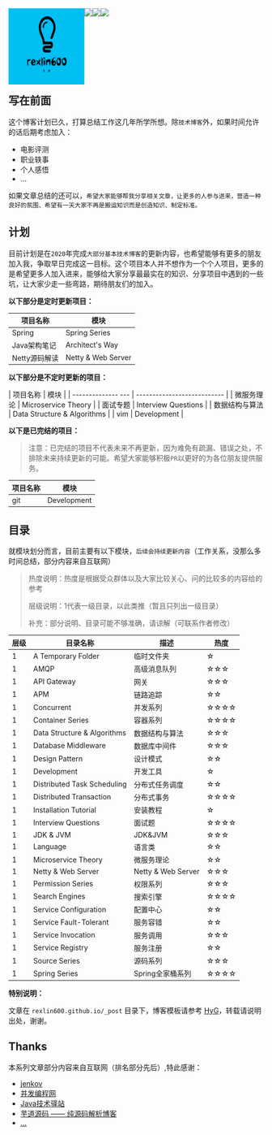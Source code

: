 <div align="center">    
 <img src="logo.png" width = "150" height = "150" alt="rexlin600" align=left />
 <img src="https://travis-ci.org/rexlin600/rexlin600.github.io.svg?branch=master" align=left />
 <img src="https://img.shields.io/github/repo-size/rexlin600/rexlin600.github.io.svg" align=left />
 <img src="https://img.shields.io/github/license/rexlin600/rexlin600.github.io.svg" align=left />
</div>
<br/>
<br/>
<br/>
<br/>
<br/>
<br/>
<br/>
<br/>

## 写在前面

这个博客计划已久，打算总结工作这几年所学所想。除`技术博客`外，如果时间允许的话后期考虑加入：

- 电影评测
- 职业轶事
- 个人感悟
- ...

如果文章总结的还可以，`希望大家能够帮我分享相关文章，让更多的人参与进来，营造一种良好的氛围、希望有一天大家不再是搬运知识而是创造知识、制定标准。`

## 计划

目前计划是在`2020`年完成`大部分基本技术博客`的更新内容，也希望能够有更多的朋友加入我，争取早日完成这一目标。这个项目本人并不想作为一个个人项目，更多的是希望更多人加入进来，能够给大家分享最最实在的知识、分享项目中遇到的一些坑，让大家少走一些弯路，期待朋友们的加入。

**以下部分是定时更新项目：**

| 项目名称      | 模块               |
| ------------- | ------------------ |
| Spring        | Spring Series      |
| Java架构笔记  | Architect's Way    |
| Netty源码解读 | Netty & Web Server |

**以下部分是不定时更新的项目：**

| 项目名称        | 模块                        |
| -------------- --- | --------------------------- |
| 微服务理论         | Microservice Theory         |
| 面试专题           | Interview Questions         |
| 数据结构与算法     | Data Structure & Algorithms |
| vim                | Development                 |

**以下是已完结的项目：**

> 注意：已完结的项目不代表未来不再更新，因为难免有疏漏、错误之处，不排除未来持续更新的可能。希望大家能够积极`PR`以更好的为各位朋友提供服务。

| 项目名称 | 模块        |
| -------- | ----------- |
| git      | Development |

## 目录

就模块划分而言，目前主要有以下模块，`后续会持续更新内容`（工作关系，没那么多时间总结，部分内容来自互联网）

> 热度说明：热度是根据受众群体以及大家比较关心、问的比较多的内容给的参考
> 
> 层级说明：1代表一级目录，以此类推（暂且只列出一级目录）
> 
> 补充：部分说明、目录可能不够准确，请谅解（可联系作者修改）

| 层级 | 目录名称                    | 描述               | 热度 |
| ---- | --------------------------- | ------------------ | ---- |
| 1    | A Temporary Folder          | 临时文件夹         | ☆    |
| 1    | AMQP                        | 高级消息队列       | ☆☆☆  |
| 1    | API Gateway                 | 网关               | ☆☆☆  |
| 1    | APM                         | 链路追踪           | ☆☆   |
| 1    | Concurrent                  | 并发系列           | ☆☆☆☆ |
| 1    | Container Series            | 容器系列           | ☆☆☆☆ |
| 1    | Data Structure & Algorithms | 数据结构与算法     | ☆☆☆  |
| 1    | Database Middleware         | 数据库中间件       | ☆☆☆  |
| 1    | Design Pattern              | 设计模式           | ☆☆   |
| 1    | Development                 | 开发工具           | ☆    |
| 1    | Distributed Task Scheduling | 分布式任务调度     | ☆☆   |
| 1    | Distributed Transaction     | 分布式事务         | ☆☆☆☆ |
| 1    | Installation Tutorial       | 安装教程           | ☆    |
| 1    | Interview Questions         | 面试题             | ☆☆☆☆ |
| 1    | JDK & JVM                   | JDK&JVM            | ☆☆☆  |
| 1    | Language                    | 语言类             | ☆☆   |
| 1    | Microservice Theory         | 微服务理论         | ☆☆   |
| 1    | Netty & Web Server          | Netty & Web Server | ☆☆☆  |
| 1    | Permission Series           | 权限系列           | ☆☆☆  |
| 1    | Search Engines              | 搜索引擎           | ☆☆☆☆ |
| 1    | Service Configuration       | 配置中心           | ☆☆   |
| 1    | Service Fault-Tolerant      | 服务容错           | ☆☆   |
| 1    | Service Invocation          | 服务调用           | ☆☆☆  |
| 1    | Service Registry            | 服务注册           | ☆☆   |
| 1    | Source Series               | 源码系列           | ☆☆☆  |
| 1    | Spring Series               | Spring全家桶系列   | ☆☆☆☆ |

**特别说明：** 

文章在 `rexlin600.github.io/_post` 目录下，博客模板请参考 [HyG](https://github.com/gaohaoyang)，转载请说明出处，谢谢。

## Thanks

本系列文章部分内容来自互联网（排名部分先后）,特此感谢：

- [jenkov](http://tutorials.jenkov.com/)
- [并发编程网](http://ifeve.com/)
- [Java技术驿站](http://cmsblogs.com/)
- [芋道源码 —— 纯源码解析博客](http://www.iocoder.cn/)
- [...](https://github.com/rexlin600/rexlin600.github.io)